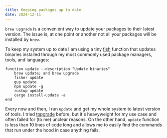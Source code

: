 ```yaml
---
title: Keeping packages up to date
date: 2024-12-11
---
```


`brew upgrade` is a convenient way to update your packages to their latest version. The issue is, at one point or another not all your packages will be installed by `brew`.

To keep my system up to date I am using a tiny [fish](https://fishshell.com/) function that updates binaries installed through my most commonly used package managers, tools, and languages:

```fish
function update --description "Update binaries"
    brew update; and brew upgrade
    fisher update
    gup update
    npm update -g
    rustup update
    cargo install-update -a
end
```

Every now and then, I run `update` and get my whole system to latest version of tools. I tried [topgrade](https://github.com/topgrade-rs/topgrade) before, but it's heavyweight for my use case and often failed for (to me) unclear reasons. On the other hand, `update` function is less than 10 lines of code long and allows me to easily find the commands that run under the hood in case anything fails.
